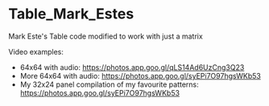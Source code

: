 # Table_Mark_Estes
Mark Este's Table code modified to work with just a matrix

Video examples:
* 64x64 with audio: https://photos.app.goo.gl/qLS14Ad6UzCng3Q23
* More 64x64 with audio: https://photos.app.goo.gl/syEPi7O97hgsWKb53
* My 32x24 panel compilation of my favourite patterns: https://photos.app.goo.gl/syEPi7O97hgsWKb53
